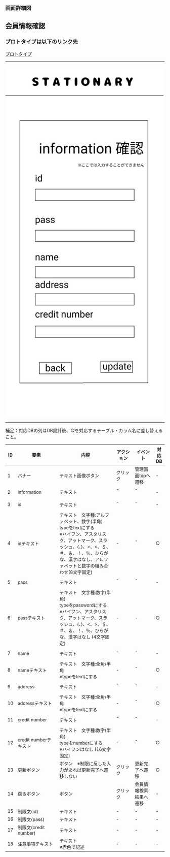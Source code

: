 ### 画面詳細図
## 会員情報確認
### プロトタイプは以下のリンク先
[プロトタイプ](https://www.figma.com/file/YN8g4ahM3raStzCZMDXhNA/stationary?node-id=1%3A2)
*****
<img src="img/会員情報確認.png" width="500">

*****
補足：対応DBの列はDB設計後、○を対応するテーブル・カラム名に差し替えること。

| ID | 要素 | 内容 | アクション | イベント | 対応DB |
|----|------|-----|------------|---------|-------|
|1   |バナー　　　　　        |テキスト画像ボタン|クリック   |管理画面topへ遷移|-|
|2   |information　　       |テキスト　　　　　|-    　　　|-        　　　   |-|
|3   |id　　　　　　　       |テキスト　　　　　|-    　　　|-        　　　   |-|
|4   |idテキスト　　　       |テキスト　文字種:アルファベット、数字(半角)<br>typeをtextにする<br>※ハイフン、アスタリスク、アットマーク、スラッシュ、(、)、<、>、＄、＃、＆、！、％、ひらがな、漢字はなし、アルファベットと数字の組み合わせ(8文字固定)|-|-        　　　   |○|
|5   |pass　　　　　　       |テキスト　　　　　|-    　　　|-        　　　   |-|
|6   |passテキスト　　       |テキスト　文字種:数字(半角)<br>typeをpasswordにする<br>※ハイフン、アスタリスク、アットマーク、スラッシュ、(、)、<、>、＄、＃、＆、！、％、ひらがな、漢字はなし (4文字固定)|-|-        　　    |○|
|7   |name     　　　       |テキスト　　　　　|-    　　　|-        　　　   |-|
|8   |nameテキスト　　       |テキスト　文字種:全角/半角<br>※typeをtextにする|-|-        　　　  |○|
|9   |address　　　　        |テキスト　　　　　|-    　　　|-        　　　   |-|
|10  |addressテキスト       |テキスト　文字種:全角/半角<br>※typeをtextにする|-|-        　　　   |○|
|11  |credit number　      |テキスト　　　　　|-    　　　|-        　　　   |-|
|12  |credit numberテキスト|テキスト　文字種:数字(半角)<br>typeをnumberにする<br>※ハイフンはなし (16文字固定)|-|-        　　　   |○|
|13  |更新ボタン　　　      |ボタン　※制限に反した入力があれば更新完了へ遷移しない|クリック　　|更新完了へ遷移　　|○|
|14  |戻るボタン　　　     |ボタン　　　　　　|クリック　　|会員情報検索結果へ遷移　　|-|
|15  |制限文(id)　　　     　|テキスト　　　　　|-　　|-　　|-|
|16  |制限文(pass)　　　     |テキスト　　　　　|-　　|-　　|-|
|17  |制限文(credit number) |テキスト　　　　　|-　　|-　　|-|
|18  |注意事項テキスト　　　|テキスト<br>※赤色で記述　　　　  |-  　　    |-            |-|
